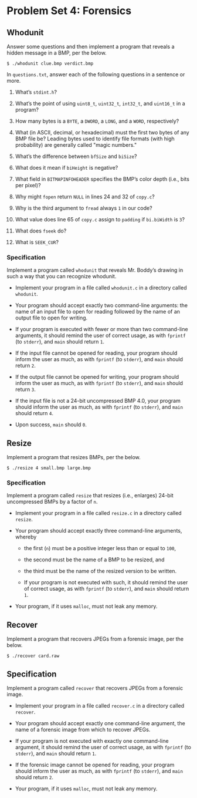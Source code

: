 # Problem Set 4: Forensics

## Whodunit
Answer some questions and then implement a program that reveals a hidden message in a BMP, per the below.

```
$ ./whodunit clue.bmp verdict.bmp
```

In `questions.txt`, answer each of the following questions in a sentence or more.

1. What’s `stdint.h`?

2. What’s the point of using `uint8_t`, `uint32_t`, `int32_t`, and `uint16_t` in a program?

3. How many bytes is a `BYTE`, a `DWORD`, a `LONG`, and a `WORD`, respectively?

4. What (in ASCII, decimal, or hexadecimal) must the first two bytes of any BMP file be? Leading bytes used to identify file formats (with high probability) are generally called "magic numbers."

5. What’s the difference between `bfSize` and `biSize`?

6. What does it mean if `biHeight` is negative?

7. What field in `BITMAPINFOHEADER` specifies the BMP’s color depth (i.e., bits per pixel)?

8. Why might `fopen` return `NULL` in lines 24 and 32 of `copy.c`?

9. Why is the third argument to `fread` always `1` in our code?

10. What value does line 65 of `copy.c` assign to `padding` if `bi.biWidth` is `3`?

11. What does `fseek` do?

12. What is `SEEK_CUR`?

### Specification
Implement a program called `whodunit` that reveals Mr. Boddy’s drawing in such a way that you can recognize whodunit.

- Implement your program in a file called `whodunit.c` in a directory called `whodunit`.

- Your program should accept exactly two command-line arguments: the name of an input file to open for reading followed by the name of an output file to open for writing.

- If your program is executed with fewer or more than two command-line arguments, it should remind the user of correct usage, as with `fprintf` (to `stderr`), and `main` should return `1`.

- If the input file cannot be opened for reading, your program should inform the user as much, as with `fprintf` (to `stderr`), and `main` should return `2`.

- If the output file cannot be opened for writing, your program should inform the user as much, as with `fprintf` (to `stderr`), and `main` should return `3`.

- If the input file is not a 24-bit uncompressed BMP 4.0, your program should inform the user as much, as with `fprintf` (to `stderr`), and `main` should return `4`.

- Upon success, `main` should `0`.

## Resize

Implement a program that resizes BMPs, per the below.

```
$ ./resize 4 small.bmp large.bmp
```

### Specification
Implement a program called `resize` that resizes (i.e., enlarges) 24-bit uncompressed BMPs by a factor of `n`.

- Implement your program in a file called `resize.c` in a directory called `resize`.
- Your program should accept exactly three command-line arguments, whereby

  - the first (`n`) must be a positive integer less than or equal to `100`,

  - the second must be the name of a BMP to be resized, and

  - the third must be the name of the resized version to be written.

  - If your program is not executed with such, it should remind the user of correct usage, as with `fprintf` (to `stderr`), and `main` should return `1`.

- Your program, if it uses `malloc`, must not leak any memory.

## Recover
Implement a program that recovers JPEGs from a forensic image, per the below.

```
$ ./recover card.raw
```

## Specification
Implement a program called `recover` that recovers JPEGs from a forensic image.

- Implement your program in a file called `recover.c` in a directory called `recover`.

- Your program should accept exactly one command-line argument, the name of a forensic image from which to recover JPEGs.

- If your program is not executed with exactly one command-line argument, it should remind the user of correct usage, as with `fprintf` (to `stderr`), and `main` should return `1`.

- If the forensic image cannot be opened for reading, your program should inform the user as much, as with `fprintf` (to `stderr`), and `main` should return `2`.

- Your program, if it uses `malloc`, must not leak any memory.